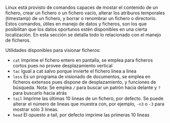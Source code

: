 Linux está provisto de comandos capaces de mostar el contenido de un fichero, crear un fichero o un fichero vacío, alterar los atriburos temporales (timestamp) de un fichero, y borrar o renombrar un fichero o directorio. Estos comandos, útiles en manejo de datos y ficheros, son los que posibilitan que los datos oportunos estén disponibles en una cierta localización. En esta sección se detalla todo lo relacionado con el manejo de ficheros.

Utilidades disponibles para visionar ficheros:
* `cat` Imprime el fichero entero en pantalla, se emplea para ficheros cortos pues no provee desplazamiento vertical
* `tac` Igual a cat salvo porque invierte el fichero linea a linea
* `less` Es un programa de visionado de documentos, se emplea en ficheros extensos pues dispone de desplazamiento, y funciones de búsqueda. Nota: Se emplea `/` para buscar un patrón hacia delante y `?` para buscarlo hacia atrás
* `tail` Imprime las últimas 10 lineas de un fichero, por defecto. Se puede alterar el número de lineas que muestra con, por ejemplo, `-n3` o `-3` para mostrar sólo 3 lineas.
* `head` El opuesto a tail, por defecto imprime las primeras 10 lineas
